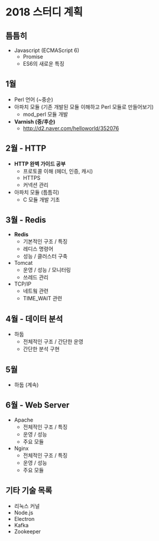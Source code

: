 # 2018 스터디 계획

## 틈틈히
* Javascript (ECMAScript 6)
  * Promise
  * ES6의 새로운 특징

## 1월
* Perl 언어 (~중순)
* 아파치 모듈 (기존 개발된 모듈 이해하고 Perl 모듈로 만들어보기)
  * mod_perl 모듈 개발
* **Varnish (중/후순)**
  * http://d2.naver.com/helloworld/352076

## 2월 - HTTP
* **HTTP 완벽 가이드 공부**
  * 프로토콜 이해 (헤더, 인증, 캐시)
  * HTTPS
  * 커넥션 관리
* 아파치 모듈 (틈틈히)
  * C 모듈 개발 기초

## 3월 - Redis
* **Redis**
  * 기본적인 구조 / 특징
  * 레디스 명령어
  * 성능 / 클러스터 구축
* Tomcat
  * 운영 / 성능 / 모니터링
  * 쓰레드 관리
* TCP/IP
  * 네트웤 관련
  * TIME_WAIT 관련

## 4월 - 데이터 분석
* 하둡
  * 전체적인 구조 / 간단한 운영
  * 간단한 분석 구현

## 5월
* 하둡 (계속)

## 6월 - Web Server
* Apache
  * 전체적인 구조 / 특징
  * 운영 / 성능
  * 주요 모듈
* Nginx
  * 전체적인 구조 / 특징
  * 운영 / 성능
  * 주요 모듈


## 기타 기술 목록
* 리눅스 커널
* Node.js
* Electron
* Kafka
* Zookeeper
